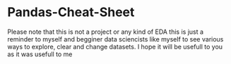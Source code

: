 # Pandas-Cheat-Sheet
Please note that this is not a project or any kind of EDA this is just a reminder to myself and begginer data sciencists like myself to see various ways to explore, clear and change datasets. I hope it will be usefull to you as it was usefull to me
